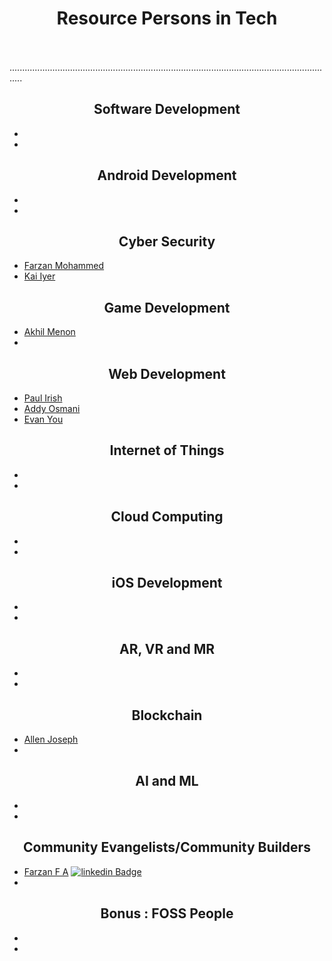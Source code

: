 # <center>Resource Persons in Tech</center>
\
\
.................................................................................................................................
## <center>Software Development</center>

-
-

## <center>Android Development</center>

-
-

## <center>Cyber Security</center>
- [Farzan Mohammed](https://github.com/ZeroPrime9)
- [Kai Iyer](https://github.com/kaiiyer)

## <center>Game Development</center>

- [Akhil Menon](https://github.com/AkhilMenon007)
-

## <center>Web Development</center>

- [Paul Irish](https://github.com/paulirish)
- [Addy Osmani](https://github.com/addyosmani)
- [Evan You](https://github.com/yyx990803)

## <center>Internet of Things</center>

-
-

## <center>Cloud Computing</center>

-
-

## <center>iOS Development</center>

-
-

## <center>AR, VR and MR</center>

-
-

## <center>Blockchain</center>

- [Allen Joseph](https://github.com/AllenAJ)
-

## <center>AI and ML</center>

-
-

## <center>Community Evangelists/Community Builders</center>

- [Farzan F A](https://github.com/farzanfa)   [![linkedin Badge](https://img.shields.io/badge/@farzanfa-blue?style=flat-square&labelColor=1ca0f1&logo=linkedin&logoColor=white&link=https://www.linkedin.com/in/farzanfa/)](https://www.linkedin.com/in/farzanfa/)
-

## <center> Bonus : FOSS People</center> 

-
-
